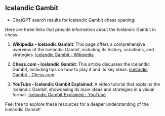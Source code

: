 ## Icelandic Gambit

 + ChatGPT search results for Icelandic Gambit chess opening:

Here are three links that provide information about the Icelandic Gambit in chess:

1. **Wikipedia - Icelandic Gambit**: This page offers a comprehensive overview of the Icelandic Gambit, including its history, variations, and strategies.
   [Icelandic Gambit - Wikipedia](https://en.wikipedia.org/wiki/Icelandic_Gambit)

2. **Chess.com - Icelandic Gambit**: This article discusses the Icelandic Gambit, including tips on how to play it and its key ideas.
   [Icelandic Gambit - Chess.com](https://www.chess.com/openings/Icelandic-Gambit)

3. **YouTube - Icelandic Gambit Explained**: A video tutorial that explains the Icelandic Gambit, showcasing its main ideas and strategies in a visual format.
   [Icelandic Gambit Explained - YouTube](https://www.youtube.com/results?search_query=Icelandic+Gambit)

Feel free to explore these resources for a deeper understanding of the Icelandic Gambit!